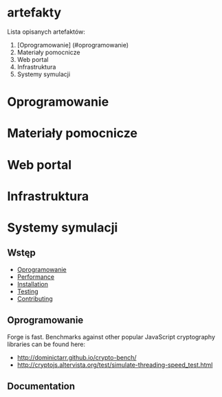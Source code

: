 # artefakty
  Lista opisanych artefaktów:
1. [Oprogramowanie] (#oprogramowanie)
2. Materiały pomocnicze
3. Web portal
4. Infrastruktura
5. Systemy symulacji


# Oprogramowanie
# Materiały pomocnicze
# Web portal
# Infrastruktura
# Systemy symulacji


Wstęp
------------

* [Oprogramowanie](#oprogramowanie)
* [Performance](#performance)
* [Installation](#installation)
* [Testing](#testing)
* [Contributing](#contributing)

Oprogramowanie
------------

Forge is fast. Benchmarks against other popular JavaScript cryptography
libraries can be found here:

* http://dominictarr.github.io/crypto-bench/
* http://cryptojs.altervista.org/test/simulate-threading-speed_test.html

Documentation
-------------


